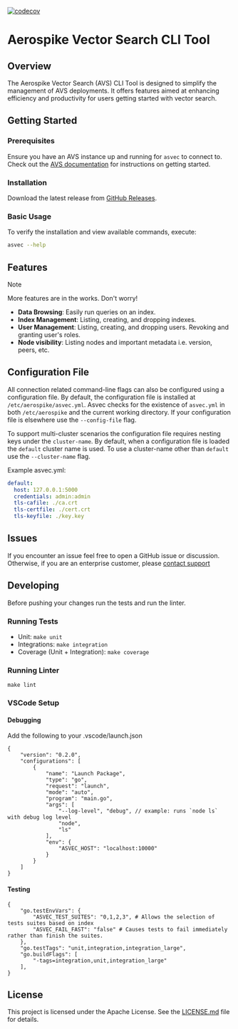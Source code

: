 [![codecov](https://codecov.io/gh/aerospike/asvec/graph/badge.svg?token=14G1LIEP2Q)](https://codecov.io/gh/aerospike/asvec)

# Aerospike Vector Search CLI Tool

## Overview

The Aerospike Vector Search (AVS) CLI Tool is designed to simplify the
management of AVS deployments. It offers features aimed at enhancing
efficiency and productivity for users getting started with vector search.

## Getting Started

### Prerequisites

Ensure you have an AVS instance up and running for `asvec` to connect to.
Check out the [AVS documentation](https://aerospike.com/docs/vector) for
instructions on getting started.

### Installation

Download the latest release from [GitHub Releases](https://github.com/aerospike/asvec/releases).

### Basic Usage

To verify the installation and view available commands, execute:
```bash 
asvec --help
```

## Features

> [!NOTE]
> More features are in the works. Don't worry!

- **Data Browsing**: Easily run queries on an index.
- **Index Management**: Listing, creating, and dropping indexes.
- **User Management**: Listing, creating, and dropping users. Revoking and
  granting user's roles.
- **Node visibility**: Listing nodes and important metadata i.e. version, peers,
  etc.

## Configuration File
All connection related command-line flags can also be configured using a
configuration file. By default, the configuration file is installed at
`/etc/aerospike/asvec.yml`. Asvec checks for the existence of `asvec.yml` in
both `/etc/aerospike` and the current working directory. If your configuration
file is elsewhere use the `--config-file` flag.

To support multi-cluster scenarios the configuration file requires nesting keys
under the `cluster-name`. By default, when a configuration file is loaded the
`default` cluster name is used. To use a cluster-name other than `default` use
the `--cluster-name` flag.

Example asvec.yml:

```yaml
default:
  host: 127.0.0.1:5000
  credentials: admin:admin
  tls-cafile: ./ca.crt
  tls-certfile: ./cert.crt
  tls-keyfile: ./key.key
```

## Issues

If you encounter an issue feel free to open a GitHub issue or discussion.
Otherwise, if you are an enterprise customer, please [contact support](https://aerospike.com/support/)

## Developing
Before pushing your changes run the tests and run the linter.

### Running Tests
- Unit: `make unit`
- Integrations: `make integration`
- Coverage (Unit + Integration): `make coverage`

### Running Linter
`make lint`

### VSCode Setup
#### Debugging
Add the following to your .vscode/launch.json
```
{
    "version": "0.2.0",
    "configurations": [
        {
            "name": "Launch Package",
            "type": "go",
            "request": "launch",
            "mode": "auto",
            "program": "main.go",
            "args": [
                "--log-level", "debug", // example: runs `node ls` with debug log level
                "node",
                "ls"
            ],
            "env": {
                "ASVEC_HOST": "localhost:10000"
            }
        }
    ]
}
```

#### Testing
```
{
    "go.testEnvVars": {
        "ASVEC_TEST_SUITES": "0,1,2,3", # Allows the selection of tests suites based on index
        "ASVEC_FAIL_FAST": "false" # Causes tests to fail immediately rather than finish the suites.
    },
    "go.testTags": "unit,integration,integration_large", 
    "go.buildFlags": [
        "-tags=integration,unit,integration_large"
    ],
}
```

## License

This project is licensed under the Apache License. See the
[LICENSE.md](./LICENSE) file for details.


